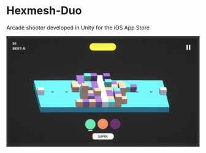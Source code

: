 # Hexmesh-Duo
Arcade shooter developed in Unity for the iOS App Store

![Screenshot](screenshot.png)
